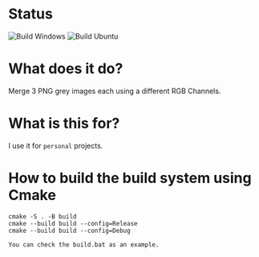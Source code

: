 # Status
![Build Windows](https://github.com/Azenris/grey_merger/actions/workflows/build-windows.yml/badge.svg)
![Build Ubuntu](https://github.com/Azenris/grey_merger/actions/workflows/build-ubuntu.yml/badge.svg)

# What does it do?
Merge 3 PNG grey images each using a different RGB Channels.

# What is this for?
I use it for `personal` projects.

# How to build the build system using Cmake
```
cmake -S . -B build
cmake --build build --config=Release
cmake --build build --config=Debug
```
```
You can check the build.bat as an example.
```